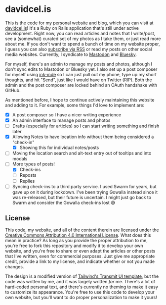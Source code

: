 # davidcel.is

This is the code for my personal website and blog, which you can visit at [davidcel.is](https://davidcel.is/)! It's a Ruby on Rails application that's still under active development. Right now, you can read articles and notes that I write/post, see a (somewhat) curated set of my photos as I take them, or just read more about me. If you don't want to spend a bunch of time on my website proper, I guess you can also [subscribe via RSS](https://davidcel.is/feeds/main) or read my posts on other social media websites. Currently, I syndicate to [Mastodon](https://xoxo.zone/@davidcelis) and [Bluesky](https://bsky.app/profile/davidcel.is).

For myself, there's an admin to manage my posts and photos, although I don't sync edits to Mastodon or Bluesky yet. I also set up a post composer for myself using [ink-mde](https://github.com/davidmyersdev/ink-mde) so I can just pull out my phone, type up my short thoughts, and hit "Send", just like I would have on Twitter (RIP). Both the admin and the post composer are locked behind an OAuth handshake with GitHub.

As mentioned before, I hope to continue actively maintaining this website and adding to it. For example, some things I'd love to implement are:

- [x] A post composer so I have a nicer writing experience
- [x] An admin interface to manage posts and photos
- [ ] Drafts (especially for articles) so I can start writing something and finish later
- [x] Allowing Notes to have location info without them being considered a "check-in"
  - [x] Showing this for individual notes/posts
- [ ] Moving the location search and alt-text entry out of tooltips and into modals
- [ ] More types of posts!
  - [x] Check-ins
  - [ ] Reposts
  - [ ] Replies
- [ ] Syncing check-ins to a third party service. I used Swarm for years, but gave up on it during lockdown. I've been trying Gowalla instead since it was re-released, but their future is uncertain. I might just go back to Swarm and consider the Gowalla check-ins lost 😅

## License

This code, my website, and all of the content therein are licensed under the [Creative Commons Attribution 4.0 International License](https://creativecommons.org/licenses/by/4.0/). What does this mean in practice? As long as you provide the proper attribution to me, you're free to fork this repository and modify it to develop your own website, and you're free to share or even adapt the articles or other posts that I've written, even for commercial purposes. Just give me appropriate credit, provide a link to my license, and indicate whether or not you made changes.

The design is a modified version of [Tailwind's Transmit UI template](https://tailwindui.com/templates/transmit), but the code was written by me, and it was largely written _for_ me. There's a lot of hard-coded personal text, and there's currently no theming to make it easy to customize its appearance. You're free to use this code to develop your own website, but you'll want to do proper personalization to make it yours!
